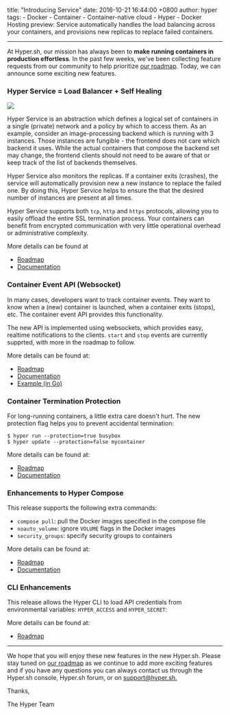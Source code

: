 title: "Introducing Service"
date: 2016-10-21 16:44:00 +0800
author: hyper
tags:
    - Docker
    - Container
    - Container-native cloud
    - Hyper
    - Docker Hosting
preview: Service automatically handles the load balancing across your containers, and provisions new replicas to replace failed containers.

---
At Hyper.sh, our mission has always been to **make running containers in production effortless**. In the past few weeks, we've been collecting feature requests from our community to help prioritize [our roadmap](https://trello.com/b/7fEwaPRd/roadmap). Today, we can announce some exciting new features.

### Hyper Service = Load Balancer + Self Healing

![](https://trello-attachments.s3.amazonaws.com/5700ea0da7030dcf7485ed70/5809d9232d9f8cb9ef140303/8befa1096a35793484ccad22d9cfc68c/service.png)

Hyper Service is an abstraction which defines a logical set of containers in a single (private) network and a policy by which to access them. As an example, consider an image-processing backend which is running with 3 instances. Those instances are fungible - the frontend does not care which backend it uses. While the actual containers that compose the backend set may change, the frontend clients should not need to be aware of that or keep track of the list of backends themselves. 

Hyper Service also monitors the replicas. If a container exits  (crashes), the service will automatically provision new a new instance to replace the failed one. By doing this, Hyper Service helps to ensure the that the desired number of instances are present at all times.

Hyper Service supports both `tcp`, `http` and `https` protocols, allowing you to easily offload the entire SSL termination process. Your containers can benefit from encrypted communication with very little operational overhead or administrative complexity.

More details can be found at 
- [Roadmap](https://trello.com/c/7qb0MCCL/23-service)
- [Documentation](https://docs.hyper.sh/Reference/container/service.html)

### Container Event API (Websocket)

In many cases, developers want to track container events. They want to know when a (new) container is launched, when a container exits (stops), etc. The container event API provides this functionality.  

The new API is implemented using websockets, which provides easy, realtime notifications to the clients. `start` and `stop` events are currently supprted, with more in the roadmap to follow.

More details can be found at:
- [Roadmap](https://trello.com/c/QkavyD7R/33-container-event-api-websocket)
- [Documentation](https://docs.hyper.sh/Reference/API/2016-04-04%20[Ver.%201.23]/Event/ws.html)
- [Example (in Go)](https://github.com/hyperhq/websocket-client/blob/master/go/wsclient.go)

### Container Termination Protection

For long-running containers, a little extra care doesn't hurt. The new protection flag helps you to prevent accidental termination:

	$ hyper run --protection=true busybox
	$ hyper update --protection=false mycontainer
 
 More details can be found at:
- [Roadmap](https://trello.com/c/HcidVhFz/62-termination-protection-for-container)
- [Documentation](https://docs.hyper.sh/Reference/CLI/run.html)

### Enhancements to Hyper Compose

This release supports the following extra commands:

-  `compose pull`: pull the Docker images specified in the compose file
-  `noauto_volume`:  ignore `VOLUME` flags in the Docker images
-  `security_groups`: specify security groups to containers

More details can be found at:
- [Roadmap](https://trello.com/c/TcNvHXMH/57-support-security-group-and-noautovol-options-in-compose)
- [Documentation](https://docs.hyper.sh/Reference/compose_file_ref.html)

### CLI Enhancements

This release allows the Hyper CLI to load API credentials from environmental variables: `HYPER_ACCESS` and `HYPER_SECRET`:

 More details can be found at:
- [Roadmap](https://trello.com/c/78OaPMiC/49-make-the-cli-read-access-and-secret-of-envs)

---------------------

We hope that you will enjoy these new features in the new Hyper.sh. Please stay tuned on [our roadmap](https://trello.com/b/7fEwaPRd/roadmap) as we continue to add more exciting features and if you have any questions you can always contact us through the Hyper.sh console, Hyper.sh forum, or on [support@hyper.sh.](mailto:support@hyper.sh)

Thanks,

The Hyper Team
